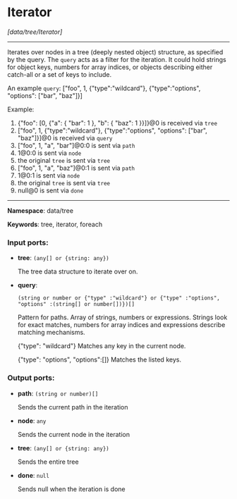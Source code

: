# Iterator

_[data/tree/Iterator]_

---

Iterates over nodes in a tree (deeply nested object) structure, as specified by the query.
The `query` acts as a filter for the iteration. It could hold strings for object keys, numbers for array indices, or objects describing either catch-all or a set of keys to include.

An example `query`: ["foo", 1, {"type":"wildcard"}, {"type":"options", "options": ["bar", "baz"]}]

Example:
1. {"foo": [0, {"a": { "bar": 1 }, "b": { "baz": 1 }}]}@0 is received via `tree`
2.  ["foo", 1, {"type":"wildcard"}, {"type":"options", "options": ["bar", "baz"]}]@0 is received via `query`
3. ["foo", 1, "a", "bar"]@0:0 is sent via `path`
4. 1@0:0 is sent via `node`
5. the original `tree` is sent via `tree`
6. ["foo", 1, "a", "baz"]@0:1 is sent via `path`
7. 1@0:1 is sent via `node`
8. the original `tree` is sent via `tree`
9. null@0 is sent via `done`

---

__Namespace__: data/tree

__Keywords__: tree, iterator, foreach

### Input ports:

* __tree__: ` (any[] or {string: any}) `

    The tree data structure to iterate over on.


* __query__: 
    ```
    (string or number or {"type" :"wildcard"} or {"type" :"options", "options" :(string[] or number[])})[]
    ```

    Pattern for paths. Array of strings, numbers or expressions.
    Strings look for exact matches, numbers for array indices and expressions describe matching mechanisms.
    
    {"type": "wildcard"}
    Matches any key in the current node.
    
    {"type": "options", "options":[]}
    Matches the listed keys.

### Output ports:

* __path__: ` (string or number)[] `

    Sends the current path in the iteration


* __node__: ` any `

    Sends the current node in the iteration


* __tree__: ` (any[] or {string: any}) `

    Sends the entire tree


* __done__: ` null `

    Sends null when the iteration is done

